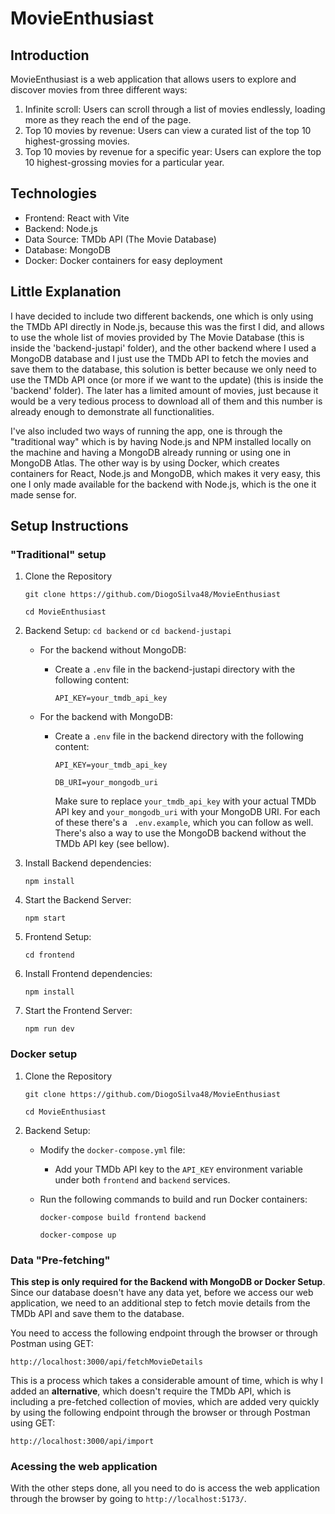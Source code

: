 # MovieEnthusiast

## Introduction

MovieEnthusiast is a web application that allows users to explore and discover movies from three different ways:

1.  Infinite scroll: Users can scroll through a list of movies endlessly, loading more as they reach the end of the page.
2.  Top 10 movies by revenue: Users can view a curated list of the top 10 highest-grossing movies.
3.  Top 10 movies by revenue for a specific year: Users can explore the top 10 highest-grossing movies for a particular year.

## Technologies

- Frontend: React with Vite
- Backend: Node.js
- Data Source: TMDb API (The Movie Database)
- Database: MongoDB
- Docker: Docker containers for easy deployment

## Little Explanation

I have decided to include two different backends, one which is only using the TMDb API directly in Node.js, because this was the first I did, and allows to use the whole list of movies provided by The Movie Database (this is inside the 'backend-justapi' folder), and the other backend where I used a MongoDB database and I just use the TMDb API to fetch the movies and save them to the database, this solution is better because we only need to use the TMDb API once (or more if we want to the update) (this is inside the 'backend' folder). The later has a limited amount of movies, just because it would be a very tedious process to download all of them and this number is already enough to demonstrate all functionalities.

I've also included two ways of running the app, one is through the "traditional way" which is by having Node.js and NPM installed locally on the machine and having a MongoDB already running or using one in MongoDB Atlas. The other way is by using Docker, which creates containers for React, Node.js and MongoDB, which makes it very easy, this one I only made available for the backend with Node.js, which is the one it made sense for.

## Setup Instructions

### "Traditional" setup

1.  Clone the Repository

    `git clone https://github.com/DiogoSilva48/MovieEnthusiast`

    `cd MovieEnthusiast`

2.  Backend Setup:
    `cd backend` or `cd backend-justapi`

    - For the backend without MongoDB:

      - Create a `.env` file in the backend-justapi directory with the following content:

        `API_KEY=your_tmdb_api_key`

    - For the backend with MongoDB:

      - Create a `.env` file in the backend directory with the following content:

        `API_KEY=your_tmdb_api_key`

        `DB_URI=your_mongodb_uri`

        Make sure to replace `your_tmdb_api_key` with your actual TMDb API key and `your_mongodb_uri` with your MongoDB URI. For each of these there's a ` .env.example`, which you can follow as well. There's also a way to use the MongoDB backend without the TMDb API key (see bellow).

3.  Install Backend dependencies:

    `npm install`

4.  Start the Backend Server:

    `npm start`

5.  Frontend Setup:

    `cd frontend`

6.  Install Frontend dependencies:

    `npm install`

7.  Start the Frontend Server:

    `npm run dev`

### Docker setup

1. Clone the Repository

   `git clone https://github.com/DiogoSilva48/MovieEnthusiast`

   `cd MovieEnthusiast`

2. Backend Setup:

   - Modify the `docker-compose.yml` file:
     - Add your TMDb API key to the `API_KEY` environment variable under both `frontend` and `backend` services.
   - Run the following commands to build and run Docker containers:

     `docker-compose build frontend backend`

     `docker-compose up`

### Data "Pre-fetching"

**This step is only required for the Backend with MongoDB or Docker Setup**. Since our database doesn't have any data yet, before we access our web application, we need to an additional step to fetch movie details from the TMDb API and save them to the database.

You need to access the following endpoint through the browser or through Postman using GET:

`http://localhost:3000/api/fetchMovieDetails`

This is a process which takes a considerable amount of time, which is why I added an **alternative**, which doesn't require the TMDb API, which is including a pre-fetched collection of movies, which are added very quickly by using the following endpoint through the browser or through Postman using GET:

`http://localhost:3000/api/import`

### Acessing the web application

With the other steps done, all you need to do is access the web application through the browser by going to `http://localhost:5173/`.
